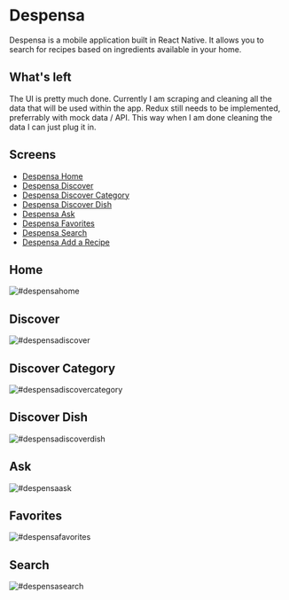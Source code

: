# Despensa

Despensa is a mobile application built in React Native. It allows you to search for recipes based on ingredients available in your home.

## What's left
The UI is pretty much done. Currently I am scraping and cleaning all the data that will be used within the app. Redux still needs to be implemented, preferrably with mock data / API. This way when I am done cleaning the data I can just plug it in.

## Screens
* [Despensa Home](#despensahome)
* [Despensa Discover](#despensadiscover)
* [Despensa Discover Category](#despensadiscovercategory)
* [Despensa Discover Dish](#despensadiscoverdish)
* [Despensa Ask](#despensaask)
* [Despensa Favorites](#despensafavorites)
* [Despensa Search](#despensasearch)
* [Despensa Add a Recipe](#despensaaddarecipe)


## <a name="despensahome"></a>Home
![#despensahome](https://github.com/Arieg419/despensa/blob/master/assets/Despensa_Home.png)

## <a name="despensadiscover"></a>Discover
![#despensadiscover](https://github.com/Arieg419/despensa/blob/master/assets/Despensa_Discover.png)

## <a name="despensadiscovercategory"></a>Discover Category
![#despensadiscovercategory](https://github.com/Arieg419/despensa/blob/master/assets/Despensa_Discover_Category.png)

## <a name="despensadiscoverdish"></a>Discover Dish
![#despensadiscoverdish](https://github.com/Arieg419/despensa/blob/master/assets/Despensa_Discover_Dish.png)

## <a name="despensaask"></a>Ask
![#despensaask](https://github.com/Arieg419/despensa/blob/master/assets/Despensa_Add_A_Recipe.png)

## <a name="despensafavorites"></a>Favorites
![#despensafavorites](https://github.com/Arieg419/despensa/blob/master/assets/Despensa_Favorites.png)

## <a name="despensasearch"></a>Search
![#despensasearch](https://github.com/Arieg419/despensa/blob/master/assets/Despensa_Search.png)
